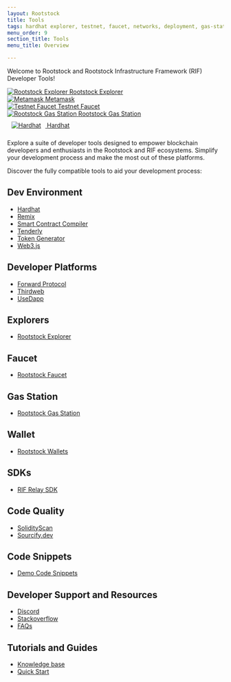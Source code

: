 ```yaml
---
layout: Rootstock
title: Tools
tags: hardhat explorer, testnet, faucet, networks, deployment, gas-station, tools, Rootstock, ethereum, smart-contracts, install, get-started, how-to, wallets
menu_order: 9
section_title: Tools
menu_title: Overview

---
```

Welcome to Rootstock and Rootstock Infrastructure Framework (RIF) Developer Tools!


<div id="stats-carousel" class="owl-carousel owl-theme">
    <div class="item">
        <a href="https://explorer.rsk.co" target="blank">
        <img src="/assets/img/tools/4-rootstock-explorer.png" alt="Rootstock Explorer">
        <a class="company-name" href="https://explorer.rsk.co" target="blank">Rootstock Explorer</a>
    </a>
    </div>
    <div class="item">
        <a href="https://metamask.io" target="blank">
        <img src="/assets/img/tools/3-metamask.png" alt="Metamask">
        <a class="company-name" href="https://metamask.io" target="blank">Metamask</a>
    </a>
    </div>
    <div class="item">
        <a href="https://faucet.testnet.rsk.co" target="blank">
        <img src="/assets/img/tools/5-testnet-faucet.png" alt="Testnet Faucet">
        <a class="company-name" href="https://faucet.testnet.rsk.co" target="blank">Testnet Faucet</a>
    </a>
    </div>
    <div class="item">
        <a href="https://rskgasstation.info" target="blank">
        <img src="/assets/img/tools/1-gasstation.png" alt="Rootstock Gas Station">
        <a class="company-name" href="https://rskgasstation.info" target="blank">Rootstock Gas Station</a>
    </a>
    </div>
    <div class="item">
       <a href="https://hardhat.org" target="blank">
        <img src="/assets/img/tools/2-hardhat.jpg" alt="Hardhat" style="margin: 10px;">
        <a class="company-name" href="https://hardhat.org">Hardhat</a>
    </a>
    </div>
</div>


Explore a suite of developer tools designed to empower blockchain developers and enthusiasts in the Rootstock and RIF ecosystems. Simplify your development process and make the most out of these platforms. 

Discover the fully compatible tools to aid your development process:

## Dev Environment
- [Hardhat](https://dev.rootstock.io/kb/hardhat-setup-on-rsk/)
- [Remix](https://dev.rootstock.io/kb/remix-and-metamask-with-rsk-testnet/)
- [Smart Contract Compiler](https://dev.rootstock.io/kb/compile-smart-contracts-go/)
- [Tenderly](https://dev.rootstock.io/kb/build-with-tenderly/)
- [Token Generator](https://dev.rootstock.io/kb/create-a-token//)
- [Web3.js](https://dev.rootstock.io/kb/frontend-web3-local/)

## Developer Platforms
- [Forward Protocol](https://forwardprotocol.io/)
- [Thirdweb](https://thirdweb.com/)
- [UseDapp](https://usedapp.io/)

## Explorers
- [Rootstock Explorer](https://dev.rootstock.io/tools/explorer/)

## Faucet
- [Rootstock Faucet](https://dev.rootstock.io/tools/faucet/)

## Gas Station
- [Rootstock Gas Station](https://dev.rootstock.io/develop/apps/tools/gas-station/)

## Wallet
- [Rootstock Wallets](https://dev.rootstock.io/develop/wallet/use/)

## SDKs
- [RIF Relay SDK](https://github.com/rsksmart/rif-relay-sample-dapp#rif-relaying-services-sdk-sample-dapp)


## Code Quality
- [SolidityScan](https://solidityscan.com/)
- [Sourcify.dev](https://sourcify.dev)

## Code Snippets
- [Demo Code Snippets](https://github.com/rsksmart/demo-code-snippet)

## Developer Support and Resources
- [Discord](https://dev.rootstock.io/discord/)
- [Stackoverflow](https://stackoverflow.com/questions/tagged/rsk)
- [FAQs](https://dev.rootstock.io/kb/faqs/)

## Tutorials and Guides
- [Knowledge base](https://dev.rootstock.io/kb/)
- [Quick Start](https://dev.rootstock.io/guides/quickstart/)

